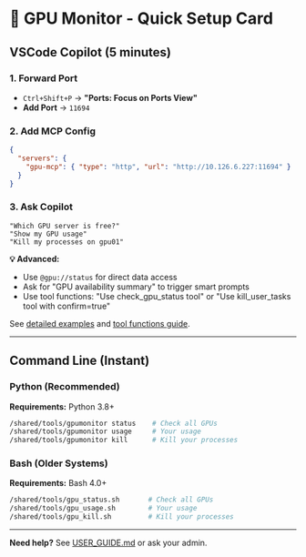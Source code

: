 # 🚀 GPU Monitor - Quick Setup Card

## VSCode Copilot (5 minutes)

### 1. Forward Port
- `Ctrl+Shift+P` → **"Ports: Focus on Ports View"**
- **Add Port** → `11694`

### 2. Add MCP Config
```json
{
  "servers": {
    "gpu-mcp": { "type": "http", "url": "http://10.126.6.227:11694" }
  }
}
```

### 3. Ask Copilot
```
"Which GPU server is free?"
"Show my GPU usage"
"Kill my processes on gpu01"
```

**💡 Advanced:** 
- Use `@gpu://status` for direct data access
- Ask for "GPU availability summary" to trigger smart prompts
- Use tool functions: "Use check_gpu_status tool" or "Use kill_user_tasks tool with confirm=true"

See [detailed examples](USER_GUIDE.md#advanced-using-mcp-resources-and-prompts) and [tool functions guide](USER_GUIDE.md#mcp-tool-functions-direct-function-calls).

---

## Command Line (Instant)

### Python (Recommended)
**Requirements:** Python 3.8+

```bash
/shared/tools/gpumonitor status    # Check all GPUs
/shared/tools/gpumonitor usage     # Your usage  
/shared/tools/gpumonitor kill      # Kill your processes
```

### Bash (Older Systems)
**Requirements:** Bash 4.0+

```bash
/shared/tools/gpu_status.sh       # Check all GPUs
/shared/tools/gpu_usage.sh        # Your usage
/shared/tools/gpu_kill.sh         # Kill your processes
```

---

**Need help?** See [USER_GUIDE.md](USER_GUIDE.md) or ask your admin.
